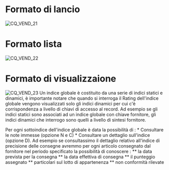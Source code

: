 # Formato di lancio
![CQ_VEND_21](http://localhost:3000/immagini/MBDOC_OGG-P_CQVR64/CQ_VEND_21.png)
# Formato lista
![CQ_VEND_22](http://localhost:3000/immagini/MBDOC_OGG-P_CQVR64/CQ_VEND_22.png)
# Formato di visualizzaione
![CQ_VEND_23](http://localhost:3000/immagini/MBDOC_OGG-P_CQVR64/CQ_VEND_23.png)
Un indice globale è costituito da una serie di indici statici e dinamici, è importante notare che quando si interroga il Rating dell'indice globale vengono visualizzati solo gli indici dinamici per cui c'è corrispondenza a livello di chiavi di accesso al record. Ad esempio se gli indici statici sono associati ad un indice globale con chiave fornitore, gli indici dinamici che interrogo sono quelli a livello di sintesi fornitore.

Per ogni sottoindice dell'indice globale è data la possibilità di : 
 \* Consultare le note immesse (opzione N e C)
 \* Consultare un dettaglio sull'indice (opzione D). Ad esempio se consultassimo il dettaglio relativo all'indice di precisione delle consegne avremmo per ogni articolo consegnato dal fornitore nel periodo specificato la possibilità di conoscere : 
 \*\* la data prevista per la consegna
 \*\* la data effettiva di consegna
 \*\* il punteggio assegnato
 \*\* particolari sul lotto di appartenenza
 \*\* non conformità rilevate
